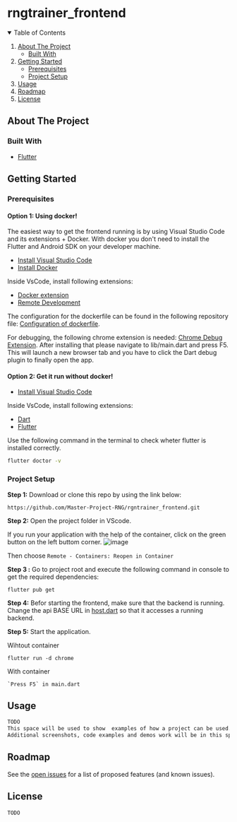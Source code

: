 # rngtrainer_frontend

<!-- TABLE OF CONTENTS -->
<details open="open">
  <summary>Table of Contents</summary>
  <ol>
    <li>
      <a href="#about-the-project">About The Project</a>
      <ul>
        <li><a href="#built-with">Built With</a></li>
      </ul>
    </li>
    <li>
      <a href="#getting-started">Getting Started</a>
      <ul>
        <li><a href="#prerequisites">Prerequisites</a></li>
        <li><a href="#project-setup">Project Setup</a></li>
      </ul>
    </li>
    <li><a href="#usage">Usage</a></li>
    <li><a href="#roadmap">Roadmap</a></li>
    <li><a href="#license">License</a></li>
  </ol>
</details>

## About The Project

### Built With

* [Flutter](https://flutter.dev/)

## Getting Started

### Prerequisites
#### Option 1: Using docker!
The easiest way to get the frontend running is by using Visual Studio Code and its extensions + Docker. With docker you don't need to install the Flutter and Android SDK on your developer machine.

* [Install Visual Studio Code](https://code.visualstudio.com/) 
* [Install Docker](https://www.docker.com/products/docker-desktop)

Inside VsCode, install following extensions:
* [Docker extension](https://marketplace.visualstudio.com/items?itemName=ms-azuretools.vscode-docker)
* [Remote Development](https://marketplace.visualstudio.com/items?itemName=ms-vscode-remote.vscode-remote-extensionpack)


The configuration for the dockerfile can be found in the following repository file:
[Configuration of dockerfile](.devcontainer/devcontainer.json).

For debugging, the following chrome extension is needed:
[Chrome Debug Extension](https://chrome.google.com/webstore/detail/dart-debug-extension/eljbmlghnomdjgdjmbdekegdkbabckhm).
After installing that please navigate to lib/main.dart and press F5. This will launch a new browser tab and you have to click the Dart debug plugin to finally open the app.

#### Option 2: Get it run without docker!
* [Install Visual Studio Code](https://code.visualstudio.com/) 

Inside VsCode, install following extensions:
* [Dart](https://marketplace.visualstudio.com/items?itemName=Dart-Code.dart-code)
* [Flutter](https://marketplace.visualstudio.com/items?itemName=Dart-Code.flutter)

Use the following command in the terminal to check wheter flutter is installed correctly.
```sh
flutter doctor -v
```

### Project Setup

**Step 1:**
Download or clone this repo by using the link below:

```
https://github.com/Master-Project-RNG/rgntrainer_frontend.git
```

**Step 2:**
Open the project folder in VScode. 

If you run your application with the help of the container, click on the green button on the left buttom corner. 
![image](https://user-images.githubusercontent.com/22227408/117004803-c7d4ce00-ace6-11eb-92f2-849fdfa6aaa3.png)

Then choose `Remote - Containers: Reopen in Container`

**Step 3 :**
Go to project root and execute the following command in console to get the required dependencies: 

```
flutter pub get 
```


**Step 4:**
Befor starting the frontend, make sure that the backend is running. Change the api BASE URL in [host.dart](lib/host.dart) so that it accesses a running backend.


**Step 5:**
Start the application. 

Wihtout container
```
flutter run -d chrome
```

With container
```
`Press F5` in main.dart
```

<!-- USAGE EXAMPLES -->
## Usage
```sh
TODO
This space will be used to show  examples of how a project can be used. 
Additional screenshots, code examples and demos work will be in this space. 
```

<!-- ROADMAP -->
## Roadmap
See the [open issues](https://github.com/Master-Project-RNG/rgntrainer_frontend/issues) for a list of proposed features (and known issues).

<!-- LICENSE -->
## License
```sh
TODO
```
